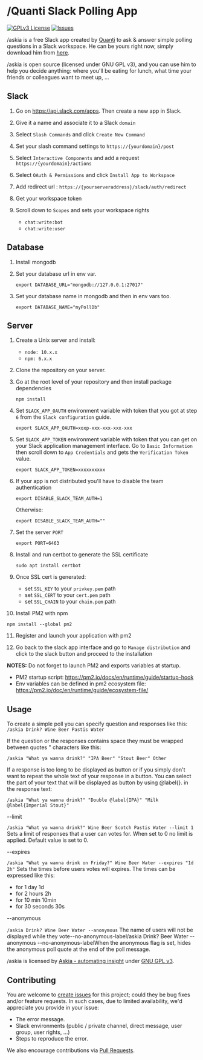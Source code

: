 # /Quanti Slack Polling App

[![GPLv3 License](https://img.shields.io/badge/License-GPL%20v3-yellow.svg)](https://opensource.org/licenses/)
[![Issues](https://img.shields.io/github/issues-raw/tterb/PlayMusic.svg?maxAge=25000)](https://github.com/Askia/askia-slack-poll/issues)

/askia is a free Slack app created by [Quanti](https://www.askia.com) to ask & answer simple polling questions in a Slack workspace. He can be yours right now, simply download him from [here](https://bot.askia.com).

/askia is open source (licensed under GNU GPL v3), and you can use him to help you decide anything: where you'll be eating for lunch, what time your friends or colleagues want to meet up, ...

## Slack

1. Go on https://api.slack.com/apps. Then create a new app in Slack.

2. Give it a name and associate it to a Slack `domain`

3. Select `Slash Commands` and click `Create New Command`

4. Set your slash command settings to `https://{yourdomain}/post`

5. Select `Interactive Components` and add a request `https://{yourdomain}/actions`

6. Select `OAuth & Permissions` and click `Install App to Workspace`

7. Add redirect url : `https://{yourserveraddress}/slack/auth/redirect`

7. Get your workspace token

8. Scroll down to `Scopes` and sets your workspace rights

   - `chat:write:bot`
   - `chat:write:user`

## Database

1. Install mongodb

2. Set your database url in env var. 
   
   ```
   export DATABASE_URL="mongodb://127.0.0.1:27017"
   ```

3. Set your database name in mongodb and then in env vars too.

   ```
   export DATABASE_NAME="myPollDb"
   ```

## Server

1. Create a Unix server and install:

   - `node: 10.x.x`
   - `npm: 6.x.x`

2. Clone the repository on your server.

3. Go at the root level of your repository and then install
   package dependencies

   ```
   npm install
   ```

4. Set `SLACK_APP_OAUTH` environment variable with token that you got at
   step `6` from the `Slack configuration` guide.

   ```
   export SLACK_APP_OAUTH=xoxp-xxx-xxx-xxx-xxx
   ```

5. Set `SLACK_APP_TOKEN` environment variable with token that you can get
   on your Slack application management interface. Go to `Basic Information`
   then scroll down to `App Credentials` and gets the `Verification Token`
   value.

   ```
   export SLACK_APP_TOKEN=xxxxxxxxxx
   ```

6. If your app is not distributed you'll have to disable the team authentication

   ```
   export DISABLE_SLACK_TEAM_AUTH=1
   ```

   Otherwise:

   ```
   export DISABLE_SLACK_TEAM_AUTH=""
   ```

7. Set the server `PORT`

   ```
   export PORT=6463
   ```

8. Install and run certbot to generate the SSL certificate

   ```
   sudo apt install certbot
   ```

9. Once SSL cert is generated:

   * set `SSL_KEY` to your `privkey.pem` path
   * set `SSL_CERT` to your `cert.pem` path
   * set `SSL_CHAIN` to your `chain.pem` path

10. Install PM2 with npm

   ```
   npm install --global pm2
   ```

11. Register and launch your application with pm2

12. Go back to the slack app interface and go to `Manage distribution` and click to the slack button and proceed to the installation

**NOTES:** Do not forget to launch PM2 and exports variables at startup.

- PM2 startup script: https://pm2.io/docs/en/runtime/guide/startup-hook
- Env variables can be defined in pm2 ecosystem file: https://pm2.io/doc/en/runtime/guide/ecosystem-file/

## Usage

To create a simple poll you can specify question and responses like this:
`/askia Drink? Wine Beer Pastis Water`

If the question or the responses contains space they must be wrapped between quotes \" characters like this:

`/askia "What ya wanna drink?" "IPA Beer" "Stout Beer" Other`

If a response is too long to be displayed as button or if you simply don't want to repeat the whole text of your response in a button. You can select the part of your text that will be displayed as button by using @label{}. in the response text:

`/askia "What ya wanna drink?" "Double @label{IPA}" "Milk @label{Imperial Stout}"`

--limit

`/askia "What ya wanna drink?" Wine Beer Scotch Pastis Water --limit 1`
Sets a limit of responses that a user can votes for. When set to 0 no limit is applied. Default value is set to 0.

--expires

`/askia "What ya wanna drink on Friday?" Wine Beer Water --expires "1d 2h"`
Sets the times before users votes will expires. The times can be expressed like this:
- for 1 day 1d
- for 2 hours 2h
- for 10 min 10min
- for 30 seconds 30s

--anonymous

`/askia Drink? Wine Beer Water --anonymous`
The name of users will not be displayed while they vote--no-anonymous-label/askia Drink? Beer Water --anonymous --no-anonymous-labelWhen the anonymous flag is set, hides the anonymous poll quote at the end of the poll message. 

/askia is licensed by [Askia - automating insight](https://www.askia.com) under [GNU GPL v3](https://github.com/Askia/askia-slack-poll/blob/master/LICENSE).

## Contributing

You are welcome to [create issues](https://github.com/Askia/askia-slack-poll/issues) for this project; could they be bug fixes and/or feature requests.
In such cases, due to limited availability, we'd appreciate you provide in your issue:

- The error message.
- Slack environments (public / private channel, direct message, user group, user rights, ...)
- Steps to reproduce the error.

We also encourage contributions via [Pull Requests](https://github.com/Askia/askia-slack-poll/pulls).
